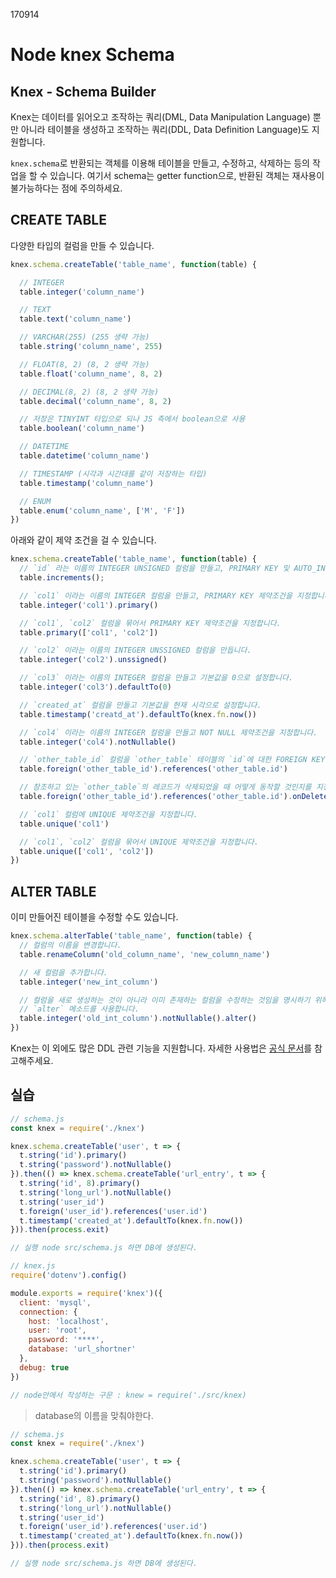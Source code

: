 170914

# Node knex Schema

## Knex - Schema Builder

Knex는 데이터를 읽어오고 조작하는 쿼리(DML, Data Manipulation Language) 뿐만 아니라 테이블을 생성하고 조작하는 쿼리(DDL, Data Definition Language)도 지원합니다.  

`knex.schema`로 반환되는 객체를 이용해 테이블을 만들고, 수정하고, 삭제하는 등의 작업을 할 수 있습니다. 여기서 schema는 getter function으로, 반환된 객체는 재사용이 불가능하다는 점에 주의하세요.  

## CREATE TABLE

다양한 타입의 컬럼을 만들 수 있습니다.  

```js
knex.schema.createTable('table_name', function(table) {

  // INTEGER
  table.integer('column_name')

  // TEXT
  table.text('column_name')

  // VARCHAR(255) (255 생략 가능)
  table.string('column_name', 255)

  // FLOAT(8, 2) (8, 2 생략 가능)
  table.float('column_name', 8, 2)

  // DECIMAL(8, 2) (8, 2 생략 가능)
  table.decimal('column_name', 8, 2)

  // 저장은 TINYINT 타입으로 되나 JS 측에서 boolean으로 사용
  table.boolean('column_name')

  // DATETIME
  table.datetime('column_name')

  // TIMESTAMP (시각과 시간대를 같이 저장하는 타입)
  table.timestamp('column_name')

  // ENUM
  table.enum('column_name', ['M', 'F'])
})
```

아래와 같이 제약 조건을 걸 수 있습니다.  

```js
knex.schema.createTable('table_name', function(table) {
  // `id` 라는 이름의 INTEGER UNSIGNED 컬럼을 만들고, PRIMARY KEY 및 AUTO_INCREMENT 제약조건을 지정합니다.
  table.increments();

  // `col1` 이라는 이름의 INTEGER 컬럼을 만들고, PRIMARY KEY 제약조건을 지정합니다.
  table.integer('col1').primary()

  // `col1`, `col2` 컬럼을 묶어서 PRIMARY KEY 제약조건을 지정합니다.
  table.primary(['col1', 'col2'])

  // `col2` 이라는 이름의 INTEGER UNSSIGNED 컬럼을 만듭니다.
  table.integer('col2').unssigned()

  // `col3` 이라는 이름의 INTEGER 컬럼을 만들고 기본값을 0으로 설정합니다.
  table.integer('col3').defaultTo(0)

  // `created_at` 컬럼을 만들고 기본값을 현재 시각으로 설정합니다.
  table.timestamp('creatd_at').defaultTo(knex.fn.now())

  // `col4` 이라는 이름의 INTEGER 컬럼을 만들고 NOT NULL 제약조건을 지정합니다.
  table.integer('col4').notNullable()

  // `other_table_id` 컬럼을 `other_table` 테이블의 `id`에 대한 FOREIGN KEY로 지정합니다.
  table.foreign('other_table_id').references('other_table.id')

  // 참조하고 있는 `other_table`의 레코드가 삭제되었을 때 어떻게 동작할 것인지를 지정할 수도 있습니다.
  table.foreign('other_table_id').references('other_table.id').onDelete('RESTRICT')

  // `col1` 컬럼에 UNIQUE 제약조건을 지정합니다.
  table.unique('col1')

  // `col1`, `col2` 컬럼을 묶어서 UNIQUE 제약조건을 지정합니다.
  table.unique(['col1', 'col2'])
})
```

## ALTER TABLE

이미 만들어진 테이블을 수정할 수도 있습니다.  

```js
knex.schema.alterTable('table_name', function(table) {
  // 컬럼의 이름을 변경합니다.
  table.renameColumn('old_column_name', 'new_column_name')

  // 새 컬럼을 추가합니다.
  table.integer('new_int_column')

  // 컬럼을 새로 생성하는 것이 아니라 이미 존재하는 컬럼을 수정하는 것임을 명시하기 위해
  // `alter` 메소드를 사용합니다.
  table.integer('old_int_column').notNullable().alter()
})
```
Knex는 이 외에도 많은 DDL 관련 기능을 지원합니다. 자세한 사용법은 [공식 문서](http://knexjs.org/#Schema)를 참고해주세요.   


## 실습

```js
// schema.js
const knex = require('./knex')

knex.schema.createTable('user', t => {
  t.string('id').primary()
  t.string('password').notNullable()
}).then(() => knex.schema.createTable('url_entry', t => {
  t.string('id', 8).primary()
  t.string('long_url').notNullable()
  t.string('user_id')
  t.foreign('user_id').references('user.id')
  t.timestamp('created_at').defaultTo(knex.fn.now())
})).then(process.exit)

// 실행 node src/schema.js 하면 DB에 생성된다.
```

```js
// knex.js
require('dotenv').config()

module.exports = require('knex')({
  client: 'mysql',
  connection: {
    host: 'localhost',
    user: 'root',
    password: '****',
    database: 'url_shortner'
  },
  debug: true
})

// node안에서 작성하는 구문 : knew = require('./src/knex)

```

> database의 이름을 맞춰야한다.

```js
// schema.js
const knex = require('./knex')

knex.schema.createTable('user', t => {
  t.string('id').primary()
  t.string('password').notNullable()
}).then(() => knex.schema.createTable('url_entry', t => {
  t.string('id', 8).primary()
  t.string('long_url').notNullable()
  t.string('user_id')
  t.foreign('user_id').references('user.id')
  t.timestamp('created_at').defaultTo(knex.fn.now())
})).then(process.exit)

// 실행 node src/schema.js 하면 DB에 생성된다.
```
